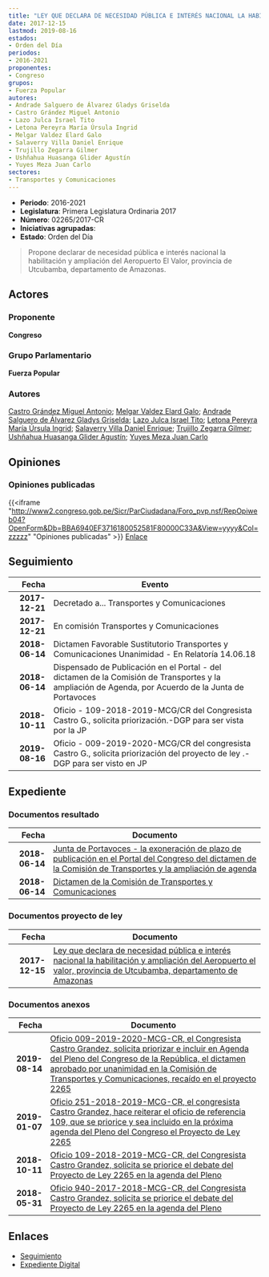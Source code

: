 ```yaml
---
title: "LEY QUE DECLARA DE NECESIDAD PÚBLICA E INTERÉS NACIONAL LA HABILITACIÓN Y AMPLIACIÓN DEL AEROPUERTO EL VALOR, PROVINCIA DE UTCUBAMBA, DEPARTAMENTO DE AMAZONAS"
date: 2017-12-15
lastmod: 2019-08-16
estados:
- Orden del Día
periodos:
- 2016-2021
proponentes:
- Congreso
grupos:
- Fuerza Popular
autores:
- Andrade Salguero de Álvarez Gladys Griselda
- Castro Grández Miguel Antonio
- Lazo Julca Israel Tito
- Letona Pereyra María Úrsula Ingrid
- Melgar Valdez Elard Galo
- Salaverry Villa Daniel Enrique
- Trujillo Zegarra Gilmer
- Ushñahua Huasanga Glider Agustín
- Yuyes Meza Juan Carlo
sectores:
- Transportes y Comunicaciones
---
```

- **Periodo**: 2016-2021
- **Legislatura**: Primera Legislatura Ordinaria 2017
- **Número**: 02265/2017-CR
- **Iniciativas agrupadas**: 
- **Estado**: Orden del Día

> Propone declarar de necesidad pública e interés nacional la habilitación y ampliación del Aeropuerto El Valor, provincia de Utcubamba, departamento de Amazonas.


## Actores

### Proponente

**Congreso**

### Grupo Parlamentario

**Fuerza Popular**

### Autores

[Castro Grández Miguel Antonio](mailto:mailto:macastro@congreso.gob.pe); [Melgar Valdez Elard Galo](mailto:mailto:emelgar@congreso.gob.pe); [Andrade Salguero de Álvarez Gladys Griselda](mailto:mailto:gandrade@congreso.gob.pe); [Lazo Julca Israel Tito](mailto:mailto:ilazo@congreso.gob.pe); [Letona Pereyra María Úrsula Ingrid](mailto:mailto:mletona@congreso.gob.pe); [Salaverry Villa Daniel Enrique](mailto:mailto:dsalaverry@congreso.gob.pe); [Trujillo Zegarra Gilmer](mailto:mailto:gtrujilloz@congreso.gob.pe); [Ushñahua Huasanga Glider Agustín](mailto:mailto:gushnahua@congreso.gob.pe); [Yuyes Meza Juan Carlo](mailto:mailto:jyuyes@congreso.gob.pe)

## Opiniones

### Opiniones publicadas

{{<iframe "http://www2.congreso.gob.pe/Sicr/ParCiudadana/Foro_pvp.nsf/RepOpiweb04?OpenForm&Db=BBA6940EF3716180052581F80000C33A&View=yyyy&Col=zzzzz" "Opiniones publicadas" >}}
[Enlace](http://www2.congreso.gob.pe/Sicr/ParCiudadana/Foro_pvp.nsf/RepOpiweb04?OpenForm&Db=BBA6940EF3716180052581F80000C33A&View=yyyy&Col=zzzzz)


## Seguimiento

| Fecha | Evento |
|------:|--------|
| **2017-12-21** | Decretado a... Transportes y Comunicaciones |
| **2017-12-21** | En comisión Transportes y Comunicaciones |
| **2018-06-14** | Dictamen Favorable Sustitutorio Transportes y Comunicaciones Unanimidad - En Relatoría 14.06.18 |
| **2018-06-14** | Dispensado de Publicación en el Portal - del dictamen de la Comisión de Transportes y la ampliación de Agenda, por Acuerdo de la Junta de Portavoces |
| **2018-10-11** | Oficio - 109-2018-2019-MCG/CR del Congresista Castro G., solicita priorización.-DGP para ser vista por la JP |
| **2019-08-16** | Oficio - 009-2019-2020-MCG/CR del congresista Castro G., solicita priorización del proyecto de ley .-DGP para ser visto en JP |

## Expediente

### Documentos resultado

| Fecha | Documento |
|------:|-----------|
| **2018-06-14** | [Junta de Portavoces - la exoneración de plazo de publicación en el Portal del Congreso del dictamen de la Comisión de Transportes y la ampliación de agenda](http://www.leyes.congreso.gob.pe/Documentos/2016_2021/Acuerdos/Junta_Portavoces/AJP0226520180614.pdf) |
| **2018-06-14** | [Dictamen de la Comisión de Transportes y Comunicaciones](http://www.leyes.congreso.gob.pe/Documentos/2016_2021/Seguimiento_de_Proyectos_de_Ley/00940PL20170614.pdf) |

### Documentos proyecto de ley

| Fecha | Documento |
|------:|-----------|
| **2017-12-15** | [Ley que declara de necesidad pública e interés nacional la habilitación y ampliación del Aeropuerto el valor, provincia de Utcubamba, departamento de Amazonas](http://www.leyes.congreso.gob.pe/Documentos/2016_2021/Proyectos_de_Ley_y_de_Resoluciones_Legislativas/PL0226520171215.pdf) |

### Documentos anexos

| Fecha | Documento |
|------:|-----------|
| **2019-08-14** | [Oficio 009-2019-2020-MCG-CR, el Congresista Castro Grandez, solicita priorizar e incluir en Agenda del Pleno del Congreso de la República, el dictamen aprobado por unanimidad en la Comisión de Transportes y Comunicaciones, recaído en el proyecto 2265](http://www.leyes.congreso.gob.pe/Documentos/2016_2021/Oficios/Congresistas/OFICIO-009-2019-2020-MCG-CR.pdf) |
| **2019-01-07** | [Oficio 251-2018-2019-MCG-CR, el congresista Castro Grandez, hace reiterar el oficio de referencia 109, que se priorice y sea incluido en la próxima agenda del Pleno del Congreso el Proyecto de Ley 2265](http://www.leyes.congreso.gob.pe/Documentos/2016_2021/Oficios/Congresistas/OFICIO-251-2018-2019-MCG-CR.pdf) |
| **2018-10-11** | [Oficio 109-2018-2019-MCG-CR, del Congresista Castro Grandez, solicita se priorice el debate del Proyecto de Ley 2265 en la agenda del Pleno](http://www.leyes.congreso.gob.pe/Documentos/2016_2021/Oficios/Congresistas/OFICIO-109-2018-2019-MCG-CR.PDF) |
| **2018-05-31** | [Oficio 940-2017-2018-MCG-CR, del Congresista Castro Grandez, solicita se priorice el debate del Proyecto de Ley 2265 en la agenda del Pleno](http://www.leyes.congreso.gob.pe/Documentos/2016_2021/Oficios/Congresistas/OFICIO-940-2017-2018-MCG-CR.pdf) |

## Enlaces

- [Seguimiento](http://www2.congreso.gob.pe/Sicr/TraDocEstProc/CLProLey2016.nsf/f7fff46988ca05b1052578e100829cc7/e11d3d8dd9cabb95052581f70072d823?OpenDocument)
- [Expediente Digital](http://www2.congreso.gob.pe/Sicr/TraDocEstProc/Expvirt_2011.nsf/visbusqptramdoc1621/02265?opendocument)

